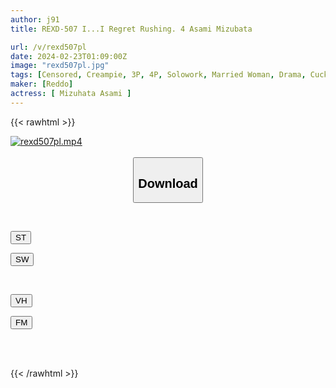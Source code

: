 ```yaml
---
author: j91
title: REXD-507 I...I Regret Rushing. 4 Asami Mizubata

url: /v/rexd507pl
date: 2024-02-23T01:09:00Z
image: "rexd507pl.jpg"
tags: [Censored, Creampie, 3P, 4P, Solowork, Married Woman, Drama, Cuckold	]
maker: [Reddo]
actress: [ Mizuhata Asami ]
---
```



{{< rawhtml >}}

<div class="video" data-videoid="MozGmXyegaHYrk">
    <a href="javascript:;">
        <img src="/v/rexd507pl/rexd507pl.jpg" width="WIDTH" height="HEIGHT" alt="rexd507pl.mp4" loading="lazy">
    </a>
</div>

<script type="text/javascript" src="https://j91.asia/asset/on-demand-st.js"></script>

<br>
  <link rel="stylesheet" href="https://j91.asia/asset/bs5.css">
  
  <center>
  <button class="btn btn-primary" type="button" data-bs-toggle="collapse" data-bs-target=".multi-collapse" aria-expanded="false" aria-controls="multiCollapseExample1 multiCollapseExample2"><h2>Download</h2></button></center>
</p>
<div class="row">
  <div class="col">
    <div class="collapse multi-collapse" id="multiCollapseExample1">
      <div class="card card-body">
	      	      <br>
<div class="buttons">  
<p><a href="https://streamtape.to/v/MozGmXyegaHYrk" target="_blank"><button class="btn-hover color-3"><i class="fa fa-download"></i> ST</button></a></p>
<p><a href="https://cdnwish.com/qq6zm99sugjk" target="_blank"><button class="btn-hover color-2"><i class="fa fa-download"></i> SW</button></a></p></div>
    </div>
  </div>
</div>
  <div class="col">
    <div class="collapse multi-collapse" id="multiCollapseExample2">
      <div class="card card-body">
	      <br>
<div class="buttons">
<p><a href="javascript:;"><button class="btn-hover color-9"><i class="fa fa-download"></i> VH</button></a></p>
<p><a href="javascript:;"><button class="btn-hover color-8"><i class="fa fa-download"></i> FM</button></a></p></div>
<br><br>
      </div>
    </div>
  </div>
</div>

{{< /rawhtml >}}